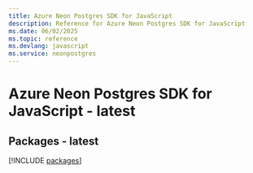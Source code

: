 ```yaml
---
title: Azure Neon Postgres SDK for JavaScript
description: Reference for Azure Neon Postgres SDK for JavaScript
ms.date: 06/02/2025
ms.topic: reference
ms.devlang: javascript
ms.service: neonpostgres
---
```

# Azure Neon Postgres SDK for JavaScript - latest
## Packages - latest
[!INCLUDE [packages](neon-postgres-index.md)]
